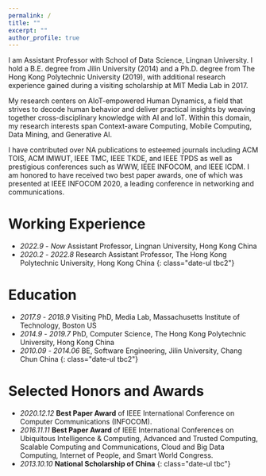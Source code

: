 ```yaml
---
permalink: /
title: ""
excerpt: ""
author_profile: true
---
```


<!-- <span class='anchor' id='about-me'></span> -->
I am Assistant Professor with School of Data Science, Lingnan University. 
I hold a B.E. degree from Jilin University (2014) and a Ph.D. degree from The Hong Kong Polytechnic University (2019), with additional research experience gained during a visiting scholarship at MIT Media Lab in 2017.

My research centers on AIoT-empowered Human Dynamics, a field that strives to decode human behavior and deliver practical insights by weaving together cross-disciplinary knowledge with AI and IoT. Within this domain, my research interests span Context-aware Computing, Mobile Computing, Data Mining, and Generative AI.

I have contributed over <span id='num_total'>NA</span> publications to esteemed journals including ACM TOIS, ACM IMWUT, IEEE TMC, IEEE TKDE, and IEEE TPDS as well as prestigious conferences such as WWW, IEEE INFOCOM, and IEEE ICDM.
I am honored to have received two best paper awards, one of which was presented at IEEE INFOCOM 2020, a leading conference in networking and communications.


# Working Experience
- *2022.9* - *Now* Assistant Professor, Lingnan University, Hong Kong China
- *2020.2* - *2022.8* Research Assistant Professor, The Hong Kong Polytechnic University, Hong Kong China
{: class="date-ul tbc2"}


# Education 
- *2017.9* - *2018.9* Visiting PhD, Media Lab, Massachusetts Institute of Technology, Boston US
- *2014.9* - *2019.7* PhD, Computer Science, The Hong Kong Polytechnic University, Hong Kong China
- *2010.09* - *2014.06* BE, Software Engineering, Jilin University, Chang Chun China 
{: class="date-ul tbc2"}


# Selected Honors and Awards
- *2020.12.12* **Best Paper Award** of IEEE International Conference on Computer Communications (INFOCOM).
- *2016.11.11* **Best Paper Award** of IEEE International Conferences on Ubiquitous Intelligence & Computing, Advanced and Trusted Computing, Scalable Computing and Communications, Cloud and Big Data Computing, Internet of People, and Smart World Congress.
- *2013.10.10* **National Scholarship of China**
{: class="date-ul tbc"}


<span style="display: none;">
<script type="text/javascript" id="clustrmaps" src="//clustrmaps.com/map_v2.js?d=Lm2ocHX5LbyL6rdlFbrvkxSqjyv6SHWZChWgQZ7spQQ"></script>
</span>
